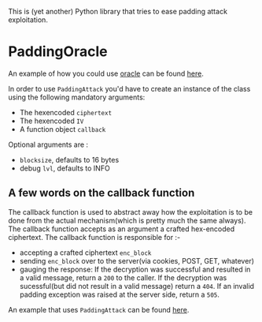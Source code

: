 This is (yet another) Python library that tries to ease padding attack exploitation.

PaddingOracle
============

An example of how you could use [oracle](https://github.com/eQu1NoX/PaddingOracle/blob/master/oracle.py) can be found [here](https://github.com/eQu1NoX/PaddingOracle/blob/master/test_oracle_basic.py).

In order to use `PaddingAttack` you'd have to create an instance of the class using the following mandatory arguments:

* The hexencoded `ciphertext`
* The hexencoded `IV`
* A function object `callback`

Optional arguments are :

* `blocksize`, defaults to 16 bytes
* debug `lvl`, defaults to INFO

A few words on the callback function
------------------------------------
The callback function is used to abstract away how the exploitation is to be done from the actual mechanism(which is pretty much the same always). The callback function accepts as an argument a crafted hex-encoded ciphertext. The callback function is responsible for :-

* accepting a crafted ciphertext `enc_block`
* sending `enc_block` over to the server(via cookies, POST, GET, whatever)
* gauging the response: If the decryption was successful and resulted in a valid message, return a `200` to the caller. If the decryption was sucessful(but did not result in a valid message) return a `404`. If an invalid padding exception was raised at the server side, return a `505`.

An example that uses `PaddingAttack` can be found [here](https://github.com/eQu1NoX/PaddingOracle/blob/master/test_oracle_basic.py).
